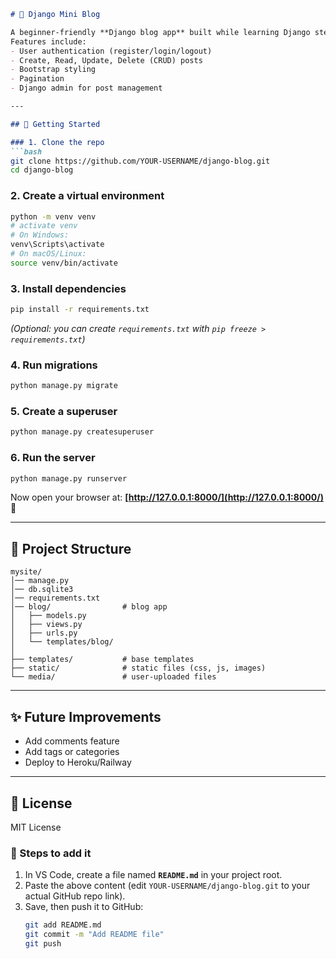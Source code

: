 ````markdown
# 📝 Django Mini Blog

A beginner-friendly **Django blog app** built while learning Django step by step.  
Features include:
- User authentication (register/login/logout)
- Create, Read, Update, Delete (CRUD) posts
- Bootstrap styling
- Pagination
- Django admin for post management

---

## 🚀 Getting Started

### 1. Clone the repo
```bash
git clone https://github.com/YOUR-USERNAME/django-blog.git
cd django-blog
````

### 2. Create a virtual environment

```bash
python -m venv venv
# activate venv
# On Windows:
venv\Scripts\activate
# On macOS/Linux:
source venv/bin/activate
```

### 3. Install dependencies

```bash
pip install -r requirements.txt
```

*(Optional: you can create `requirements.txt` with `pip freeze > requirements.txt`)*

### 4. Run migrations

```bash
python manage.py migrate
```

### 5. Create a superuser

```bash
python manage.py createsuperuser
```

### 6. Run the server

```bash
python manage.py runserver
```

Now open your browser at: **[http://127.0.0.1:8000/](http://127.0.0.1:8000/)** 🎉

---

## 📂 Project Structure

```
mysite/
│── manage.py
│── db.sqlite3
│── requirements.txt
│── blog/                # blog app
│   ├── models.py
│   ├── views.py
│   ├── urls.py
│   └── templates/blog/
│
├── templates/           # base templates
├── static/              # static files (css, js, images)
└── media/               # user-uploaded files
```

---

## ✨ Future Improvements

* Add comments feature
* Add tags or categories
* Deploy to Heroku/Railway

---

## 📜 License

MIT License

### 🔹 Steps to add it
1. In VS Code, create a file named **`README.md`** in your project root.  
2. Paste the above content (edit `YOUR-USERNAME/django-blog.git` to your actual GitHub repo link).  
3. Save, then push it to GitHub:
   ```bash
   git add README.md
   git commit -m "Add README file"
   git push


